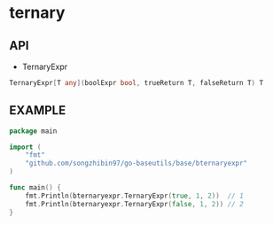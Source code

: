 # ternary

## API

- TernaryExpr

```go
TernaryExpr[T any](boolExpr bool, trueReturn T, falseReturn T) T
```

## EXAMPLE

```go
package main

import (
	"fmt"
	"github.com/songzhibin97/go-baseutils/base/bternaryexpr"
)

func main() {
	fmt.Println(bternaryexpr.TernaryExpr(true, 1, 2))  // 1
	fmt.Println(bternaryexpr.TernaryExpr(false, 1, 2)) // 2
}
```
